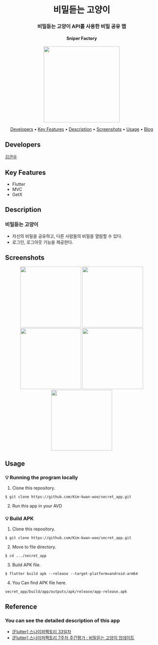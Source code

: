 <h1 align="center">
  비밀듣는 고양이
</h1>
<h3 align="center">
  비밀듣는 고양이 API를 사용한 비밀 공유 앱
</h3>
<h4 align="center">
    Sniper Factory
</h4>
<p align="center">
  <img src="https://user-images.githubusercontent.com/62555935/224523092-325f1297-e5ca-42d1-a47d-fa431295a191.jpg" width="250"/>
</p>

<p align="center">
  <a href="#developers">Developers</a> •
  <a href="#key-features">Key Features</a> •
  <a href="#description">Description</a> •
  <a href="#screenshots">Screenshots</a> •
  <a href="#usage">Usage</a> •
  <a href="#blog">Blog</a>
</p>

## Developers

[김관우](https://github.com/Kim-kwan-woo)

## Key Features

- Flutter
- MVC
- GetX

## Description

### 비밀듣는 고양이

- 자신의 비밀을 공유하고, 다른 사람들의 비밀을 열람할 수 있다.
- 로그인, 로그아웃 기능을 제공한다.

## Screenshots

<p align="center">
  <img src="https://user-images.githubusercontent.com/62555935/224523426-52550aaa-79b0-481b-aaca-150f3f217bd3.png" width="200"/>
  <img src="https://user-images.githubusercontent.com/62555935/224523436-c3da0be4-5ebb-4761-8fda-59df4fecf09c.png" width="200"/>
  <img src="https://user-images.githubusercontent.com/62555935/224523443-f418055b-dc20-4dd7-9c1f-f47509ea41f4.png" width="200"/>
  <img src="https://user-images.githubusercontent.com/62555935/224523448-8455281e-f133-4156-bcca-121b1cb17c2f.png" width="200"/>
  <img src="https://user-images.githubusercontent.com/62555935/224523454-155e47c4-d21b-4f96-b333-4d5b2cfea302.png" width="200"/>
</p>

## Usage

### :bulb: Running the program locally

1. Clone this repository.

```terminal
$ git clone https://github.com/Kim-kwan-woo/secret_app.git
```

2. Run this app in your AVD

### :bulb: Build APK

1. Clone this repository.

```terminal
$ git clone https://github.com/Kim-kwan-woo/secret_app.git
```

2. Move to file directory.
```terminal
$ cd .../secret_app
```

3. Build APK file.
```terminal
$ flutter build apk --release --target-platform=android-arm64
```

4. You Can find APK file here.
```terminal
secret_app/build/app/outputs/apk/release/app-release.apk
```

## Reference

### You can see the detailed description of this app 

- <a href="https://velog.io/@kw2577/Flutter-%EC%8A%A4%EB%82%98%EC%9D%B4%ED%8D%BC%ED%8C%A9%ED%86%A0%EB%A6%AC-33%EC%9D%BC%EC%B0%A8">[Flutter] 스나이퍼팩토리 33일차</a>
- <a href="https://velog.io/@kw2577/Flutter-%EC%8A%A4%EB%82%98%EC%9D%B4%ED%8D%BC%ED%8C%A9%ED%86%A0%EB%A6%AC-7%EC%A3%BC%EC%B0%A8-%EC%A3%BC%EA%B0%84%ED%8F%89%EA%B0%80-%EB%B9%84%EB%B0%80%EB%93%A3%EB%8A%94-%EA%B3%A0%EC%96%91%EC%9D%B4-%EC%97%85%EB%8D%B0%EC%9D%B4%ED%8A%B8">[Flutter] 스나이퍼팩토리 7주차 주간평가 : 비밀듣는 고양이 업데이트</a>
